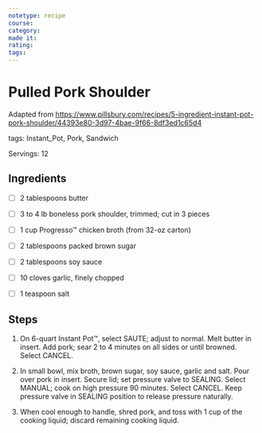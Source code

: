 ```yaml
---
notetype: recipe
course:
category:
made it:
rating:
tags:
---
```

# Pulled Pork Shoulder

Adapted from https://www.pillsbury.com/recipes/5-ingredient-instant-pot-pork-shoulder/44393e80-3d97-4bae-9f66-8df3ed1c65d4

tags: Instant_Pot, Pork, Sandwich

Servings: 12

## Ingredients
- [ ] 2 tablespoons butter- [ ] 3 to 4 lb boneless pork shoulder, trimmed; cut in 3 pieces- [ ] 1 cup Progresso™ chicken broth (from 32-oz carton)- [ ] 2 tablespoons packed brown sugar- [ ] 2 tablespoons soy sauce- [ ] 10 cloves garlic, finely chopped- [ ] 1 teaspoon salt

## Steps
1) On 6-quart Instant Pot™, select SAUTE; adjust to normal. Melt butter in insert. Add pork; sear 2 to 4 minutes on all sides or until browned. Select CANCEL.

2) In small bowl, mix broth, brown sugar, soy sauce, garlic and salt. Pour over pork in insert. Secure lid; set pressure valve to SEALING. Select MANUAL; cook on high pressure 90 minutes. Select CANCEL. Keep pressure valve in SEALING position to release pressure naturally.

3) When cool enough to handle, shred pork, and toss with 1 cup of the cooking liquid; discard remaining cooking liquid.

